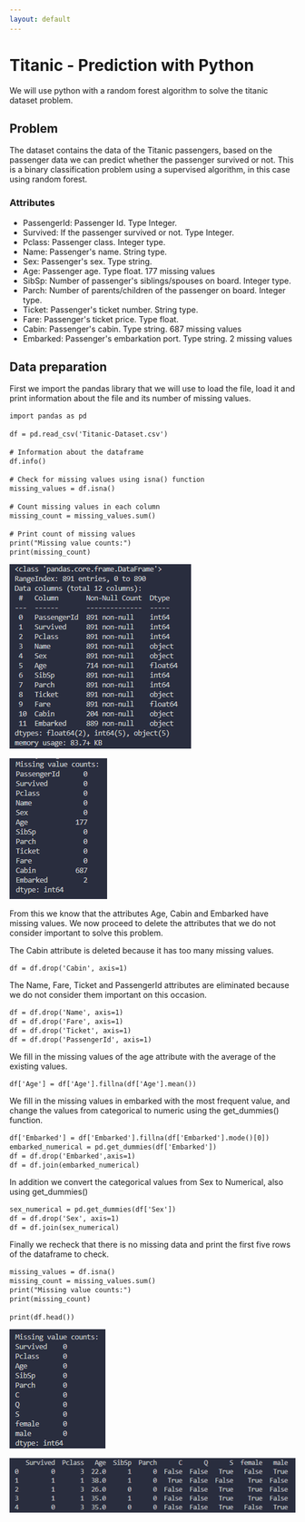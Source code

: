 ```yaml
---
layout: default
---
```


# Titanic - Prediction with Python

We will use python with a random forest algorithm to solve the titanic dataset problem.

## Problem 
The dataset contains the data of the Titanic passengers, based on the passenger data we can predict whether the passenger survived or not.
This is a binary classification problem using a supervised algorithm, in this case using random forest. 

### Attributes
* PassengerId: Passenger Id. Type Integer.
* Survived: If the passenger survived or not. Type Integer.
* Pclass: Passenger class. Integer type.
* Name: Passenger's name. String type.
* Sex: Passenger's sex. Type string.
* Age: Passenger age. Type float. 177 missing values
* SibSp: Number of passenger's siblings/spouses on board. Integer type.
* Parch: Number of parents/children of the passenger on board. Integer type.
* Ticket: Passenger's ticket number. String type.
* Fare: Passenger's ticket price. Type float.
* Cabin: Passenger's cabin. Type string. 687 missing values
* Embarked: Passenger's embarkation port. Type string. 2 missing values

## Data preparation
First we import the pandas library that we will use to load the file, load it and print information about the file and its number of missing values.
```
import pandas as pd

df = pd.read_csv('Titanic-Dataset.csv')

# Information about the dataframe
df.info()

# Check for missing values using isna() function
missing_values = df.isna()

# Count missing values in each column
missing_count = missing_values.sum()

# Print count of missing values
print("Missing value counts:")
print(missing_count)
```
![Octocat](https://github.com/GuilleFerreira/Machine-Learning-Portfolio/blob/main/assets/img/titanic-py/info.png?raw=true)

![Octocat](https://github.com/GuilleFerreira/Machine-Learning-Portfolio/blob/main/assets/img/titanic-py/missing1.png?raw=true)

From this we know that the attributes Age, Cabin and Embarked have missing values. 
We now proceed to delete the attributes that we do not consider important to solve this problem.

The Cabin attribute is deleted because it has too many missing values.
```
df = df.drop('Cabin', axis=1)
```

The Name, Fare, Ticket and PassengerId attributes are eliminated because we do not consider them important on this occasion.
```
df = df.drop('Name', axis=1)
df = df.drop('Fare', axis=1)
df = df.drop('Ticket', axis=1)
df = df.drop('PassengerId', axis=1)
```

We fill in the missing values of the age attribute with the average of the existing values.
```
df['Age'] = df['Age'].fillna(df['Age'].mean())
```

We fill in the missing values in embarked with the most frequent value, and change the values from categorical to numeric using the get_dummies() function.
```
df['Embarked'] = df['Embarked'].fillna(df['Embarked'].mode()[0])
embarked_numerical = pd.get_dummies(df['Embarked'])
df = df.drop('Embarked',axis=1)
df = df.join(embarked_numerical)
```

In addition we convert the categorical values from Sex to Numerical, also using get_dummies()
```
sex_numerical = pd.get_dummies(df['Sex'])
df = df.drop('Sex', axis=1)
df = df.join(sex_numerical)
```

Finally we recheck that there is no missing data and print the first five rows of the dataframe to check.
```
missing_values = df.isna()
missing_count = missing_values.sum()
print("Missing value counts:")
print(missing_count)

print(df.head())
```
![Octocat](https://github.com/GuilleFerreira/Machine-Learning-Portfolio/blob/main/assets/img/titanic-py/missing2.png?raw=true)

![Octocat](https://github.com/GuilleFerreira/Machine-Learning-Portfolio/blob/main/assets/img/titanic-py/head.png?raw=true)
